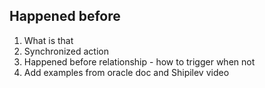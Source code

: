 ## Happened before
1. What is that
2. Synchronized action
3. Happened before relationship - how to trigger when not
4. Add examples from oracle doc and Shipilev video
